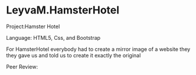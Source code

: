 # LeyvaM.HamsterHotel

Project:Hamster Hotel 

Language: HTML5, Css, and Bootstrap

For HamsterHotel everybody had to create a mirror image of a website they they gave us and told us to create it exactly the original


Peer Review:
